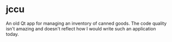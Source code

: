 # jccu

An old Qt app for managing an inventory of canned goods. The code quality isn't amazing and doesn't reflect how I would write such an application today.
